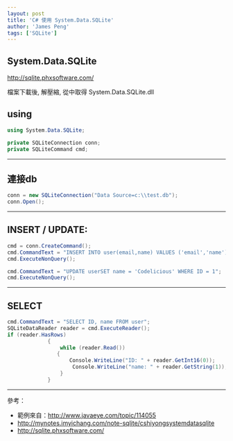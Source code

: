 ```yaml
---
layout: post
title: 'C# 使用 System.Data.SQLite'
author: 'James Peng'
tags: ['SQLite']
---
```


## System.Data.SQLite ## 


http://sqlite.phxsoftware.com/ 

檔案下載後, 解壓縮, 從中取得 System.Data.SQLite.dll 


## using ##

~~~csharp
using System.Data.SQLite;
~~~

~~~csharp
private SQLiteConnection conn;
private SQLiteCommand cmd;
~~~

----------

## 連接db ##

~~~csharp
conn = new SQLiteConnection("Data Source=c:\\test.db"); 
conn.Open(); 
~~~


----------

## INSERT / UPDATE: ##

~~~csharp
cmd = conn.CreateCommand(); 
cmd.CommandText = "INSERT INTO user(email,name) VALUES ('email','name')"; 
cmd.ExecuteNonQuery(); 

cmd.CommandText = "UPDATE userSET name = 'Codelicious' WHERE ID = 1"; 
cmd.ExecuteNonQuery(); 
~~~


----------


## SELECT ##

~~~csharp
cmd.CommandText = "SELECT ID, name FROM user"; 
SQLiteDataReader reader = cmd.ExecuteReader(); 
if (reader.HasRows) 
             { 
                 while (reader.Read()) 
                { 
                    Console.WriteLine("ID: " + reader.GetInt16(0)); 
                     Console.WriteLine("name: " + reader.GetString(1)); 
                 } 
             } 
~~~



----------

參考：

- 範例來自：http://www.javaeye.com/topic/114055
- http://mynotes.imyichang.com/note-sqlite/cshiyongsystemdatasqlite
- http://sqlite.phxsoftware.com/ 
